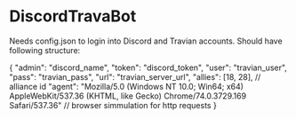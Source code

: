# DiscordTravaBot

Needs config.json to login into Discord and Travian accounts. Should have following structure:

{
  "admin": "discord_name",
  "token": "discord_token",
  "user": "travian_user",
  "pass": "travian_pass",
  "url": "travian_server_url",
  "allies": [18, 28], // alliance id
  "agent": "Mozilla/5.0 (Windows NT 10.0; Win64; x64) AppleWebKit/537.36 (KHTML, like Gecko) Chrome/74.0.3729.169 Safari/537.36" // browser simmulation for http requests
}
